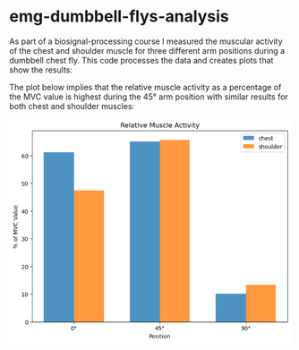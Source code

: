 # emg-dumbbell-flys-analysis
As part of a biosignal-processing course I measured the muscular activity of the chest and shoulder muscle for three different arm positions during a dumbbell chest fly.
This code processes the data and creates plots that show the results:

The plot below implies that the relative muscle activity as a percentage of the MVC value is highest during the 45° arm position with similar results for both chest and shoulder muscles:

![relative_muscle_activity_results.png](https://github.com/jannikauer/emg-dumbbell-flys-analysis/blob/main/relative_muscle_activity_results.png)
